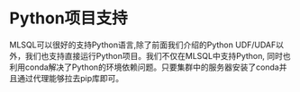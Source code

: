 # Python项目支持

MLSQL可以很好的支持Python语言,除了前面我们介绍的Python UDF/UDAF以外，我们也支持直接运行Python项目。我们不仅在MLSQL中支持Python,
同时也利用conda解决了Python的环境依赖问题。只要集群中的服务器安装了conda并且通过代理能够拉去pip库即可。
